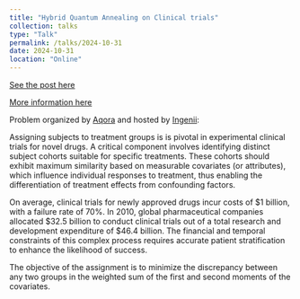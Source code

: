 ```yaml
---
title: "Hybrid Quantum Annealing on Clinical trials"
collection: talks
type: "Talk"
permalink: /talks/2024-10-31
date: 2024-10-31
location: "Online"
---
```


[See the post here](https://www.linkedin.com/feed/update/urn:li:activity:7250593642224967680)

[More information here](https://www.youtube.com/watch?v=peazYkETsUY)


Problem organized by [Aqora](https://aqora.io/competitions/ingenii-clinical-trial) and hosted by [Ingenii](https://www.ingenii.io/quantum-hub):

Assigning subjects to treatment groups is is pivotal in experimental clinical trials for novel drugs. A critical component involves identifying distinct subject cohorts suitable for specific treatments. These cohorts should exhibit maximum similarity based on measurable covariates (or attributes), which influence individual responses to treatment, thus enabling the differentiation of treatment effects from confounding factors.

On average, clinical trials for newly approved drugs incur costs of $1 billion, with a failure rate of 70%. In 2010, global pharmaceutical companies allocated $32.5 billion to conduct clinical trials out of a total research and development expenditure of $46.4 billion. The financial and temporal constraints of this complex process requires accurate patient stratification to enhance the likelihood of success.

The objective of the assignment is to minimize the discrepancy between any two groups in the weighted sum of the first and second moments of the covariates. 
